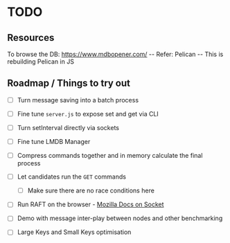 # TODO

## Resources
To browse the DB: https://www.mdbopener.com/
-- Refer: Pelican -- This is rebuilding Pelican in JS

## Roadmap / Things to try out

- [ ] Turn message saving into a batch process
- [ ] Fine tune `server.js` to expose set and get via CLI
- [ ] Turn setInterval directly via sockets
- [ ] Fine tune LMDB Manager
- [ ] Compress commands together and in memory calculate the final process
- [ ] Let candidates run the `GET` commands
   - [ ] Make sure there are no race conditions here
- [ ] Run RAFT on the browser - [Mozilla Docs on Socket](https://developer.mozilla.org/en-US/docs/Web/API/WebSockets_API)
- [ ] Demo with message inter-play between nodes and other benchmarking 
- [ ] Large Keys and Small Keys optimisation


